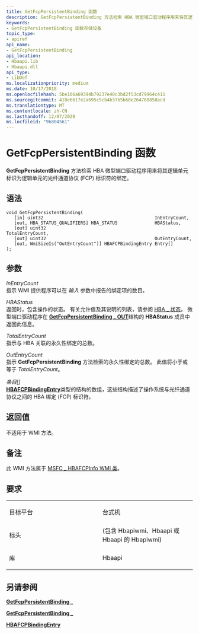 ```yaml
---
title: GetFcpPersistentBinding 函数
description: GetFcpPersistentBinding 方法检索 HBA 微型端口驱动程序用来将其逻辑单元标识为逻辑单元的光纤通道协议 (FCP) 标识符的绑定。
keywords:
- GetFcpPersistentBinding 函数存储设备
topic_type:
- apiref
api_name:
- GetFcpPersistentBinding
api_location:
- Hbaapi.lib
- Hbaapi.dll
api_type:
- LibDef
ms.localizationpriority: medium
ms.date: 10/17/2018
ms.openlocfilehash: 5be106a69394b79237e40c3bd2f53cd79964c411
ms.sourcegitcommit: 418e6617e2a695c9cb4b37b5b60e264760858acd
ms.translationtype: MT
ms.contentlocale: zh-CN
ms.lasthandoff: 12/07/2020
ms.locfileid: "96804561"
---
```

# <a name="getfcppersistentbinding-function"></a>GetFcpPersistentBinding 函数


**GetFcpPersistentBinding** 方法检索 HBA 微型端口驱动程序用来将其逻辑单元标识为逻辑单元的光纤通道协议 (FCP) 标识符的绑定。

<a name="syntax"></a>语法
------

```ManagedCPlusPlus
void GetFcpPersistentBinding(
   [in] uint32                                          InEntryCount,
   [out, HBA_STATUS_QUALIFIERS] HBA_STATUS              HBAStatus,
   [out] uint32                                         TotalEntryCount,
   [out] uint32                                         OutEntryCount,
   [out, WmiSizeIs("OutEntryCount")] HBAFCPBindingEntry Entry[]
);
```

<a name="parameters"></a>参数
----------

*InEntryCount*   
指示 WMI 提供程序可以在 *输入* 参数中报告的绑定项的数目。

*HBAStatus*   
返回时，包含操作的状态。 有关允许值及其说明的列表，请参阅 [HBA \_ 状态](hba-status.md)。 微型端口驱动程序在 [**GetFcpPersistentBinding \_ OUT**](/windows-hardware/drivers/ddi/hbapiwmi/ns-hbapiwmi-_getfcppersistentbinding_out)结构的 **HBAStatus** 成员中返回此信息。

*TotalEntryCount*   
指示与 HBA 关联的永久性绑定的总数。

*OutEntryCount*   
指示 **GetFcpPersistentBinding** 方法检索的永久性绑定的总数。 此值将小于或等于 *TotalEntryCount*。

*条目\[\]*   
[**HBAFCPBindingEntry**](/windows-hardware/drivers/ddi/hbapiwmi/ns-hbapiwmi-_hbafcpbindingentry)类型的结构的数组，这些结构描述了操作系统与光纤通道协议之间的 HBA 绑定 (FCP) 标识符。

<a name="return-value"></a>返回值
------------

不适用于 WMI 方法。

<a name="remarks"></a>备注
-------

此 WMI 方法属于 [MSFC \_ HBAFCPInfo WMI 类](msfc-hbafcpinfo-wmi-class.md)。

<a name="requirements"></a>要求
------------

<table>
<colgroup>
<col width="50%" />
<col width="50%" />
</colgroup>
<tbody>
<tr class="odd">
<td align="left"><p>目标平台</p></td>
<td align="left">台式机</td>
</tr>
<tr class="even">
<td align="left"><p>标头</p></td>
<td align="left"> (包含 Hbapiwmi、Hbaapi 或 Hbaapi 的 Hbapiwmi) </td>
</tr>
<tr class="odd">
<td align="left"><p>库</p></td>
<td align="left">Hbaapi</td>
</tr>
</tbody>
</table>

## <a name="span-idsee_alsospansee-also"></a><span id="see_also"></span>另请参阅


[**GetFcpPersistentBinding \_**](/windows-hardware/drivers/ddi/hbapiwmi/ns-hbapiwmi-_getfcppersistentbinding_in)

[**GetFcpPersistentBinding \_**](/windows-hardware/drivers/ddi/hbapiwmi/ns-hbapiwmi-_getfcppersistentbinding_out)

[**HBAFCPBindingEntry**](/windows-hardware/drivers/ddi/hbapiwmi/ns-hbapiwmi-_hbafcpbindingentry)

 

